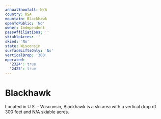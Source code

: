 ```yaml
---
annualSnowfall: N/A
country: USA
mountain: Blackhawk
openToPublic: 'No'
owner: Independent
passAffiliations: ''
skiableAcres: ''
skied: 'No'
state: Wisconsin
surfaceLiftsOnly: 'No'
verticalDrop: '300'
operated:
  '2324': true
  '2425': true
---
```



# Blackhawk

Located in U.S. - Wisconsin, Blackhawk is a ski area with a vertical drop of 300 feet and N/A skiable acres.
